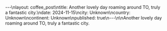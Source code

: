 ---\nlayout: coffee_post\ntitle: Another lovely day roaming around TO, truly a fantastic city.\ndate: 2024-11-15\ncity: Unknown\ncountry: Unknown\ncontinent: Unknown\npublished: true\n---\n\nAnother lovely day roaming around TO, truly a fantastic city.
